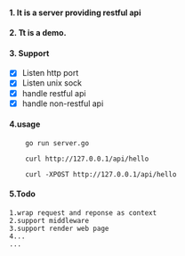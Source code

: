#### 1. It is a server providing restful api
#### 2. Tt is a demo.
#### 3. Support

- [x] Listen http port
- [x] Listen unix sock
- [x] handle restful api
- [x] handle non-restful api

#### 4.usage

```
    go run server.go
```
```
    curl http://127.0.0.1/api/hello
```
```
    curl -XPOST http://127.0.0.1/api/hello
```

#### 5.Todo
```
1.wrap request and reponse as context
2.support middleware
3.support render web page 
4...
...
```

